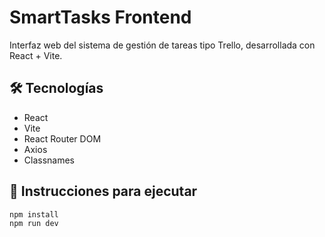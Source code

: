 # SmartTasks Frontend

Interfaz web del sistema de gestión de tareas tipo Trello, desarrollada con React + Vite.

## 🛠 Tecnologías

- React
- Vite
- React Router DOM
- Axios
- Classnames

## 🚀 Instrucciones para ejecutar

```bash
npm install
npm run dev

